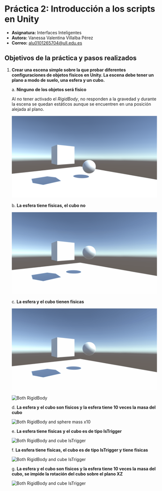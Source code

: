 # Práctica 2: Introducción a los scripts en Unity
* **Asignatura:** Interfaces Inteligentes
* **Autora:** Vanessa Valentina Villalba Pérez
* **Correo:** alu0101265704@ull.edu.es

## **Objetivos de la práctica y pasos realizados** 
1. **Crear una escena simple sobre la que probar diferentes configuraciones de objetos físicos en Unity. La escena debe tener un plano a modo de suelo, una esfera y un cubo.**
   
    a. **Ninguno de los objetos será físico**

    Al no tener activado el *RigidBody*, no responden a la gravedad y durante la escena se quedan estáticos aunque se encuentren en una posición alejada al plano.

    ![No rigidBody](img/1.a.png)

    b. **La esfera tiene físicas, el cubo no**

    ![Sphere RigidBody](GIFs/gif_animation_007.gif)

    c. **La esfera y el cubo tienen físicas**

    ![Both RigidBody](GIFs/gif_animation_008.gif)
 
    ![Both RigidBody](GIFs/gif_animation_009.gif)

    d. **La esfera y el cubo son físicos y la esfera tiene 10 veces la masa del cubo**

    ![Both RigidBody and sphere mass x10](GIFs/gif_animation_015.gif)

    e. **La esfera tiene físicas y el cubo es de tipo IsTrigger**

    ![Both RigidBody and cube IsTrigger](GIFs/gif_animation_017.gif)


    f. **La esfera tiene físicas, el cubo es de tipo IsTrigger y tiene físicas**

    ![Both RigidBody and cube IsTrigger](GIFs/gif_animation_016.gif)
    
    g. **La esfera y el cubo son físicos y la esfera tiene 10 veces la masa del cubo, se impide la rotación del cubo sobre el plano XZ**

    ![Both RigidBody and cube IsTrigger](GIFs/gif_animation_019.gif)
